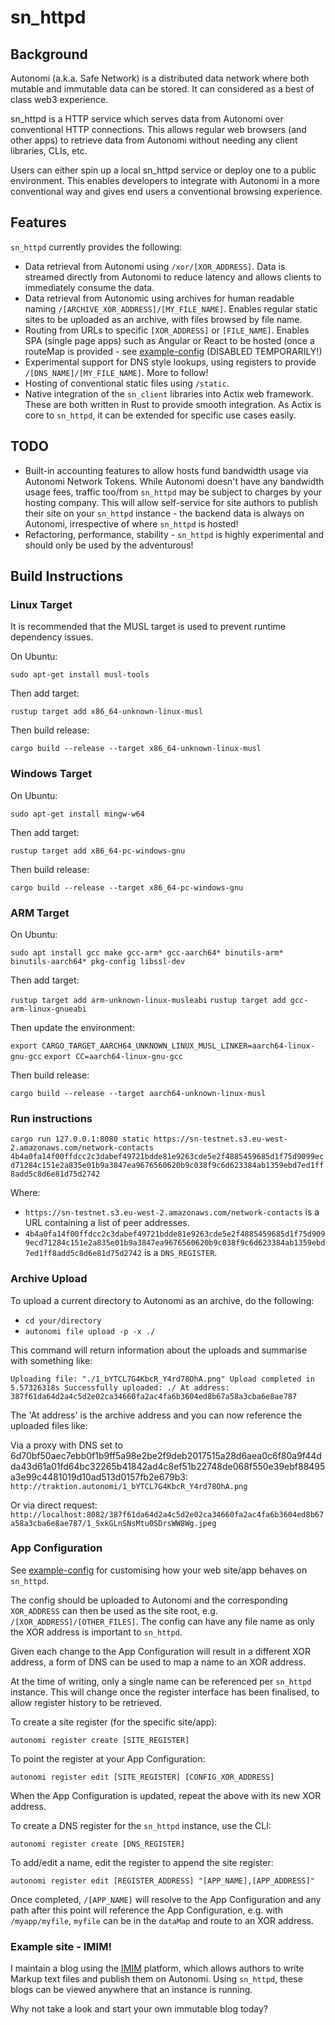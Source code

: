 # sn_httpd

## Background

Autonomi (a.k.a. Safe Network) is a distributed data network where both mutable and immutable data can be stored. It can
considered as a best of class web3 experience.

sn_httpd is a HTTP service which serves data from Autonomi over conventional HTTP connections. This allows regular
web browsers (and other apps) to retrieve data from Autonomi without needing any client libraries, CLIs, etc.

Users can either spin up a local sn_httpd service or deploy one to a public environment. This enables developers to
integrate with Autonomi in a more conventional way and gives end users a conventional browsing experience.

## Features

`sn_httpd` currently provides the following:

- Data retrieval from Autonomi using `/xor/[XOR_ADDRESS]`. Data is streamed directly from Autonomi to reduce
  latency and allows clients to immediately consume the data.
- Data retrieval from Autonomic using archives for human readable naming `/[ARCHIVE_XOR_ADDRESS]/[MY_FILE_NAME]`. Enables
  regular static sites to be uploaded as an archive, with files browsed by file name.
- Routing from URLs to specific `[XOR_ADDRESS]` or `[FILE_NAME]`. Enables SPA (single page apps) such as Angular or
  React to be hosted (once a routeMap is provided - see [example-config](app-conf.json) (DISABLED TEMPORARILY!)
- Experimental support for DNS style lookups, using registers to provide `/[DNS_NAME]/[MY_FILE_NAME]`. More to follow!
- Hosting of conventional static files using `/static`.
- Native integration of the `sn_client` libraries into Actix web framework. These are both written in Rust to provide
  smooth integration. As Actix is core to `sn_httpd`, it can be extended for specific use cases easily. 
  
## TODO

- Built-in accounting features to allow hosts fund bandwidth usage via Autonomi Network Tokens. While Autonomi doesn't
  have any bandwidth usage fees, traffic too/from `sn_httpd` may be subject to charges by your hosting company. This
  will allow self-service for site authors to publish their site on your `sn_httpd` instance - the backend data is
  always on Autonomi, irrespective of where `sn_httpd` is hosted!
- Refactoring, performance, stability - `sn_httpd` is highly experimental and should only be used by the adventurous!

## Build Instructions

### Linux Target

It is recommended that the MUSL target is used to prevent runtime dependency issues.

On Ubuntu:

`sudo apt-get install musl-tools`

Then add target:

`rustup target add x86_64-unknown-linux-musl`

Then build release:

`cargo build --release --target x86_64-unknown-linux-musl`

### Windows Target

On Ubuntu:

`sudo apt-get install mingw-w64`

Then add target:

`rustup target add x86_64-pc-windows-gnu`

Then build release:

`cargo build --release --target x86_64-pc-windows-gnu`

### ARM Target

On Ubuntu:

`sudo apt install gcc make gcc-arm* gcc-aarch64* binutils-arm* binutils-aarch64* pkg-config libssl-dev`

Then add target:

`rustup target add arm-unknown-linux-musleabi`
`rustup target add gcc-arm-linux-gnueabi`

Then update the environment:

`export CARGO_TARGET_AARCH64_UNKNOWN_LINUX_MUSL_LINKER=aarch64-linux-gnu-gcc`
`export CC=aarch64-linux-gnu-gcc`

Then build release:

`cargo build --release --target aarch64-unknown-linux-musl`

### Run instructions

`cargo run 127.0.0.1:8080 static https://sn-testnet.s3.eu-west-2.amazonaws.com/network-contacts 4b4a0fa14f00ffdcc2c3dabef49721bdde81e9263cde5e2f4885459685d1f75d9099ecd71284c151e2a835e01b9a3847ea9676560620b9c038f9c6d623384ab1359ebd7ed1ff8add5c8d6e81d75d2742`

Where:

- `https://sn-testnet.s3.eu-west-2.amazonaws.com/network-contacts` is a URL containing a list of peer addresses.
- `4b4a0fa14f00ffdcc2c3dabef49721bdde81e9263cde5e2f4885459685d1f75d9099ecd71284c151e2a835e01b9a3847ea9676560620b9c038f9c6d623384ab1359ebd7ed1ff8add5c8d6e81d75d2742` is a `DNS_REGISTER`.

### Archive Upload

To upload a current directory to Autonomi as an archive, do the following:

- `cd your/directory`
- `autonomi file upload -p -x ./`

This command will return information about the uploads and summarise with something like:

`Uploading file: "./1_bYTCL7G4KbcR_Y4rd78OhA.png"
Upload completed in 5.57326318s
Successfully uploaded: ./
At address: 387f61da64d2a4c5d2e02ca34660fa2ac4fa6b3604ed8b67a58a3cba6e8ae787`

The 'At address' is the archive address and you can now reference the uploaded files like:

Via a proxy with DNS set to 6d70bf50aec7ebb0f1b9ff5a98e2be2f9deb2017515a28d6aea0c6f80a9f44dda43d61a01fd64bc32265b41842ad4c8ef51b22748de068f550e39ebf88495a3e99c4481019d10ad513d0157fb2e679b3:
`http://traktion.autonomi/1_bYTCL7G4KbcR_Y4rd78OhA.png` 

Or via direct request:
`http://localhost:8082/387f61da64d2a4c5d2e02ca34660fa2ac4fa6b3604ed8b67a58a3cba6e8ae787/1_SxkGLnSNsMtu0SDrsWW8Wg.jpeg`

### App Configuration

See [example-config](app-conf.json) for customising how your web site/app behaves on `sn_httpd`.

The config should be uploaded to Autonomi and the corresponding `XOR_ADDRESS` can then be used as the site root,
e.g. `/[XOR_ADDRESS]/[OTHER_FILES]`. The config can have any file name as only the XOR address is important to `sn_httpd`.

Given each change to the App Configuration will result in a different XOR address, a form of DNS can be used to map a
name to an XOR address.

At the time of writing, only a single name can be referenced per `sn_httpd` instance. This will change once the register
interface has been finalised, to allow register history to be retrieved.

To create a site register (for the specific site/app):

`autonomi register create [SITE_REGISTER]`

To point the register at your App Configuration:

`autonomi register edit [SITE_REGISTER] [CONFIG_XOR_ADDRESS]`

When the App Configuration is updated, repeat the above with its new XOR address.

To create a DNS register for the `sn_httpd` instance, use the CLI:

`autonomi register create [DNS_REGISTER]`

To add/edit a name, edit the register to append the site register:

`autonomi register edit [REGISTER_ADDRESS] "[APP_NAME],[APP_ADDRESS]"`

Once completed, `/[APP_NAME]` will resolve to the App Configuration and any path after this point will reference
the App Configuration, e.g. with `/myapp/myfile`, `myfile` can be in the `dataMap` and route to an XOR address.

### Example site - IMIM!

I maintain a blog using the [IMIM](https://github.com/traktion/i-am-immutable-client) platform, which allows authors 
to write Markup text files and publish them on Autonomi. Using `sn_httpd`, these blogs can be viewed anywhere that an
instance is running.

Why not take a look and start your own immutable blog today?